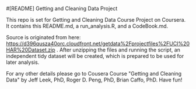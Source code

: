 #[README] Getting and Cleaning Data Project

This repo is set for Getting and Cleaning Data Course Project on Coursera. It contains this README.md, a run_analysis.R, and a CodeBook.md.

Source is originated from here: https://d396qusza40orc.cloudfront.net/getdata%2Fprojectfiles%2FUCI%20HAR%20Dataset.zip . After unzipping the files and running the script, an independent tidy dataset will be created, which is prepared to be used for later analysis.

For any other details please go to Cousera Course "Getting and Cleaning Data" by Jeff Leek, PhD, Roger D. Peng, PhD, Brian Caffo, PhD. Have fun!